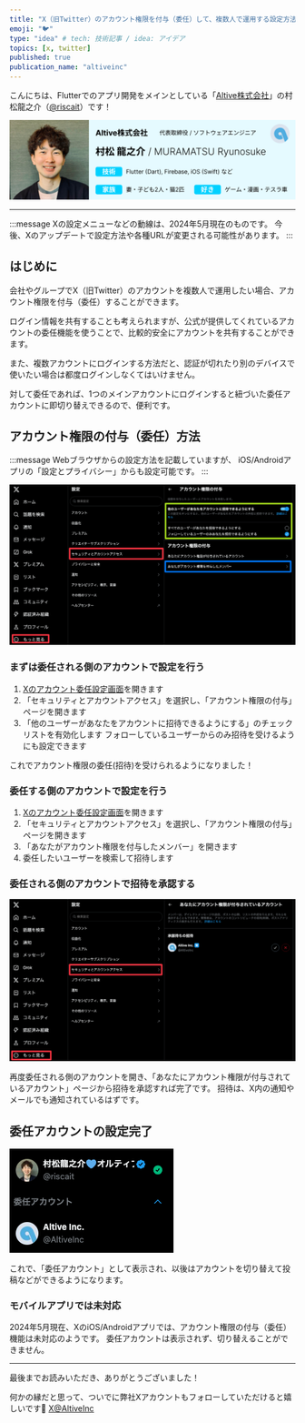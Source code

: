 ```yaml
---
title: "X（旧Twitter）のアカウント権限を付与（委任）して、複数人で運用する設定方法"
emoji: "🐦"
type: "idea" # tech: 技術記事 / idea: アイデア
topics: [x, twitter]
published: true
publication_name: "altiveinc"
---
```


こんにちは、Flutterでのアプリ開発をメインとしている「[Altive株式会社](https://altive.co.jp)」の村松龍之介（[@riscait](https://x.com/riscait)）です！

![](/images/ProfileBanner_Muramatsu.jpg)

---

:::message
Xの設定メニューなどの動線は、2024年5月現在のものです。
今後、Xのアップデートで設定方法や各種URLが変更される可能性があります。
:::

## はじめに
会社やグループでX（旧Twitter）のアカウントを複数人で運用したい場合、アカウント権限を付与（委任）することができます。

ログイン情報を共有することも考えられますが、公式が提供してくれているアカウントの委任機能を使うことで、比較的安全にアカウントを共有することができます。

また、複数アカウントにログインする方法だと、認証が切れたり別のデバイスで使いたい場合は都度ログインしなくてはいけません。

対して委任であれば、1つのメインアカウントにログインすると紐づいた委任アカウントに即切り替えできるので、便利です。

## アカウント権限の付与（委任）方法

:::message
Webブラウザからの設定方法を記載していますが、
iOS/Androidアプリの「設定とプライバシー」からも設定可能です。
:::

![](/images/x-twitter-account-share/delegate-account-settings.png)

### まずは委任される側のアカウントで設定を行う

1. [Xのアカウント委任設定画面](https://x.com/settings/delegate)を開きます
1. 「セキュリティとアカウントアクセス」を選択し、「アカウント権限の付与」ページを開きます
1. 「他のユーザーがあなたをアカウントに招待できるようにする」のチェックリストを有効化します
フォローしているユーザーからのみ招待を受けるようにも設定できます

これでアカウント権限の委任(招待)を受けられるようになりました！

### 委任する側のアカウントで設定を行う

1. [Xのアカウント委任設定画面](https://x.com/settings/delegate)を開きます
1. 「セキュリティとアカウントアクセス」を選択し、「アカウント権限の付与」ページを開きます
1. 「あなたがアカウント権限を付与したメンバー」を開きます
1. 委任したいユーザーを検索して招待します

### 委任される側のアカウントで招待を承認する

![](/images/x-twitter-account-share/delegation-invitation-account.png)

再度委任される側のアカウントを開き、「あなたにアカウント権限が付与されているアカウント」ページから招待を承認すれば完了です。
招待は、X内の通知やメールでも通知されているはずです。

## 委任アカウントの設定完了

![](/images/x-twitter-account-share/delegated-accounts.png)

これで、「委任アカウント」として表示され、以後はアカウントを切り替えて投稿などができるようになります。

### モバイルアプリでは未対応

2024年5月現在、XのiOS/Androidアプリでは、アカウント権限の付与（委任）機能は未対応のようです。
委任アカウントは表示されず、切り替えることができません。

---

最後までお読みいただき、ありがとうございました！

何かの縁だと思って、ついでに弊社Xアカウントもフォローしていただけると嬉しいです🙌
[X@AltiveInc](https://x.com/AltiveInc)
